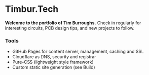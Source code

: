 # Timbur.Tech

**Welcome to the portfolio of Tim Burroughs.**
Check in regularly for interesting circuits, PCB design tips, and new projects to follow.

### Tools
- GitHub Pages for content server, management, caching and SSL
- Cloudflare as DNS, security and registrar
- Pure-CSS (lightweight style framework)
- Custom static site generation (see Build)
